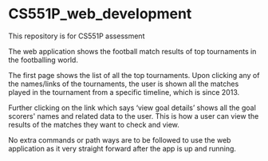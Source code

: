 # CS551P_web_development
This repository is for CS551P assessment

The web application shows the football match results of top tournaments in the footballing world.

The first page shows the list of all the top tournaments.
Upon clicking any of the names/links of the tournaments, the user is shown all the matches played in the tournament from a specific
timeline, which is since 2013. 

Further clicking on the link which says ‘view goal details’ shows all
the goal scorers' names and related data to the user. This is how a user can view the results of
the matches they want to check and view.

No extra commands or path ways are to be followed to use the web application as it very straight forward after the app is up and running.
